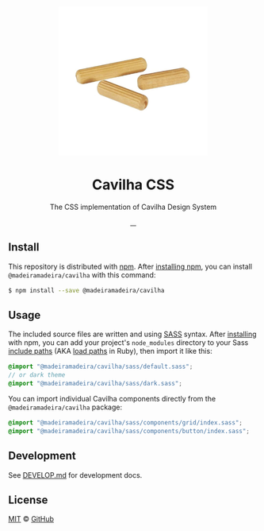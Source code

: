<p align="center">
  <img width="300px" src="./static/logo.jpg">
</p>

<h1 align="center">Cavilha CSS</h1>

<p align="center">The CSS implementation of Cavilha Design System</p>

<p align="center">
  <a aria-label="npm package" href="https://www.npmjs.com/package/@madeiramadeira/cavilha">
    <img alt="" src="https://img.shields.io/npm/v/@madeiramadeirabr/cavilha.svg">
  </a>
  <a aria-label="contributors graph" href="https://github.com/madeiramadeirabr/cavilha/graphs/contributors">
    <img alt="" src="https://img.shields.io/github/contributors/madeiramadeirabr/cavilha.svg">
  </a>
  <a aria-label="last commit" href="https://github.com/madeiramadeirabr/cavilha/commits/master">
    <img alt="" src="https://img.shields.io/github/last-commit/madeiramadeirabr/cavilha.svg">
  </a>
  <a aria-label="license" href="https://github.com/madeiramadeirabr/cavilha/blob/master/LICENSE">
    <img alt="" src="https://img.shields.io/github/license/madeiramadeirabr/cavilha.svg">
  </a>
</p>

## Install
This repository is distributed with [npm]. After [installing npm][install-npm], you can install `@madeiramadeira/cavilha` with this command:

```sh
$ npm install --save @madeiramadeira/cavilha
```

## Usage
The included source files are written and using [SASS] syntax. After [installing](#install) with npm, you can add your project's `node_modules` directory to your Sass [include paths](https://github.com/sass/node-sass#includepaths) (AKA [load paths](http://technology.customink.com/blog/2014/10/09/understanding-and-using-sass-load-paths/) in Ruby), then import it like this:

```scss
@import "@madeiramadeira/cavilha/sass/default.sass";
// or dark theme
@import "@madeiramadeira/cavilha/sass/dark.sass";
```

You can import individual Cavilha components directly from the `@madeiramadeira/cavilha` package:

```scss
@import "@madeiramadeira/cavilha/sass/components/grid/index.sass";
@import "@madeiramadeira/cavilha/sass/components/button/index.sass";
```

## Development
See [DEVELOP.md](./DEVELOP.md) for development docs.

## License

[MIT](./LICENSE.txt) &copy; [GitHub](https://github.com/)


[install-npm]: https://docs.npmjs.com/getting-started/installing-node
[npm]: https://www.npmjs.com/
[cavilha]: https://www.npmjs.com/package/@madeiramadeira/cavilha
[sass]: http://sass-lang.com/
